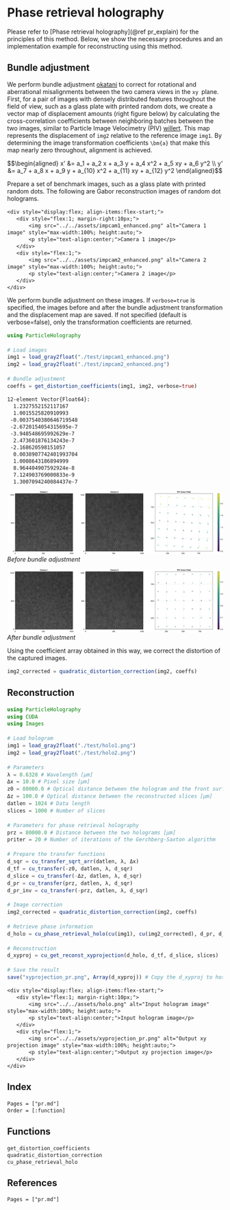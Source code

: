 # Phase retrieval holography

Please refer to [Phase retrieval holography](@ref pr_explain) for the principles of this method. Below, we show the necessary procedures and an implementation example for reconstructing using this method.

## Bundle adjustment

We perform bundle adjustment [okatani](@cite) to correct for rotational and aberrational misalignments between the two camera views in the ``xy ``plane. First, for a pair of images with densely distributed features throughout the field of view, such as a glass plate with printed random dots, we create a vector map of displacement amounts (right figure below) by calculating the cross-correlation coefficients between neighboring batches between the two images, similar to Particle Image Velocimetry (PIV) [willert](@cite). This map represents the displacement of `img2` relative to the reference image `img1`. By determining the image transformation coefficients ``\bm{a}`` that make this map nearly zero throughout, alignment is achieved.

```math
\begin{aligned}
x' &= a_1 + a_2 x + a_3 y + a_4 x^2 + a_5 xy + a_6 y^2 \\
y' &= a_7 + a_8 x + a_9 y + a_{10} x^2 + a_{11} xy + a_{12} y^2
\end{aligned}
```

Prepare a set of benchmark images, such as a glass plate with printed random dots. The following are Gabor reconstruction images of random dot holograms.

```@raw html
<div style="display:flex; align-items:flex-start;">
   <div style="flex:1; margin-right:10px;">
       <img src="../../assets/impcam1_enhanced.png" alt="Camera 1 image" style="max-width:100%; height:auto;">
       <p style="text-align:center;">Camera 1 image</p>
   </div>
   <div style="flex:1;">
       <img src="../../assets/impcam2_enhanced.png" alt="Camera 2 image" style="max-width:100%; height:auto;">
       <p style="text-align:center;">Camera 2 image</p>
   </div>
</div>
```

We perform bundle adjustment on these images. If `verbose=true` is specified, the images before and after the bundle adjustment transformation and the displacement map are saved. If not specified (default is verbose=false), only the transformation coefficients are returned.

```julia
using ParticleHolography

# Load images
img1 = load_gray2float("./test/impcam1_enhanced.png")
img2 = load_gray2float("./test/impcam2_enhanced.png")

# Bundle adjustment
coeffs = get_distortion_coefficients(img1, img2, verbose=true)
```

```
12-element Vector{Float64}:
  1.2327552152117167
  1.0015525820910993
 -0.0037540380646719548
 -2.6720154054315695e-7
 -3.948548695992629e-7
  2.473601876134243e-7
 -2.168620598151057
  0.0038907742401993704
  1.0008643186894999
  8.964404907592924e-8
  7.124903769000833e-9
  1.3007094240084437e-7
```

![Before bundle adjustment](../assets/before_BA.jpg)
*Before bundle adjustment*

![After bundle adjustment](../assets/after_BA.jpg)
*After bundle adjustment*

Using the coefficient array obtained in this way, we correct the distortion of the captured images.

```julia
img2_corrected = quadratic_distortion_correction(img2, coeffs)
```

## Reconstruction

```julia
using ParticleHolography
using CUDA
using Images

# Load hologram
img1 = load_gray2float("./test/holo1.png")
img2 = load_gray2float("./test/holo2.png")

# Parameters
λ = 0.6328 # Wavelength [μm] 
Δx = 10.0 # Pixel size [μm]
z0 = 80000.0 # Optical distance between the hologram and the front surface of the reconstruction volume [μm]
Δz = 100.0 # Optical distance between the reconstructed slices [μm]
datlen = 1024 # Data length
slices = 1000 # Number of slices

# Parameters for phase retrieval holography
prz = 80000.0 # Distance between the two holograms [μm]
priter = 20 # Number of iterations of the Gerchberg-Saxton algorithm

# Prepare the transfer functions
d_sqr = cu_transfer_sqrt_arr(datlen, λ, Δx)
d_tf = cu_transfer(-z0, datlen, λ, d_sqr)
d_slice = cu_transfer(-Δz, datlen, λ, d_sqr)
d_pr = cu_transfer(prz, datlen, λ, d_sqr)
d_pr_inv = cu_transfer(-prz, datlen, λ, d_sqr)

# Image correction
img2_corrected = quadratic_distortion_correction(img2, coeffs)

# Retrieve phase information
d_holo = cu_phase_retrieval_holo(cu(img1), cu(img2_corrected), d_pr, d_pr_inv, priter, datlen)

# Reconstruction
d_xyproj = cu_get_reconst_xyprojection(d_holo, d_tf, d_slice, slices)

# Save the result
save("xyprojection_pr.png", Array(d_xyproj)) # Copy the d_xyproj to host memory with Array()
```

```@raw html
<div style="display:flex; align-items:flex-start;">
   <div style="flex:1; margin-right:10px;">
       <img src="../../assets/holo.png" alt="Input hologram image" style="max-width:100%; height:auto;">
       <p style="text-align:center;">Input hologram image</p>
   </div>
   <div style="flex:1;">
       <img src="../../assets/xyprojection_pr.png" alt="Output xy projection image" style="max-width:100%; height:auto;">
       <p style="text-align:center;">Output xy projection image</p>
   </div>
</div>
```

## Index

```@index
Pages = ["pr.md"]
Order = [:function]
```

## Functions

```@docs
get_distortion_coefficients
quadratic_distortion_correction
cu_phase_retrieval_holo
```

## References

```@bibliography
Pages = ["pr.md"]
```